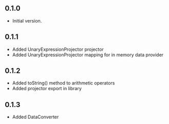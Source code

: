 ## 0.1.0

- Initial version.

## 0.1.1

- Added UnaryExpressionProjector projector
- Added UnaryExpressionProjector mapping for in memory data provider

## 0.1.2
- Added toString() method to arithmetic operators
- Added projector export in library

## 0.1.3
- Added DataConverter
